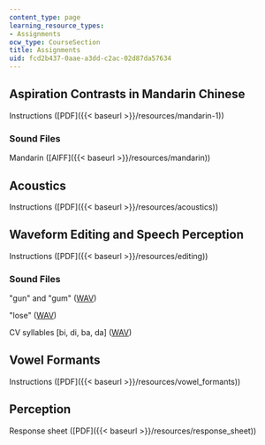 ```yaml
---
content_type: page
learning_resource_types:
- Assignments
ocw_type: CourseSection
title: Assignments
uid: fcd2b437-0aae-a3dd-c2ac-02d87da57634
---
```


Aspiration Contrasts in Mandarin Chinese
----------------------------------------

Instructions ([PDF]({{< baseurl >}}/resources/mandarin-1))

### Sound Files

Mandarin ([AIFF]({{< baseurl >}}/resources/mandarin))

Acoustics
---------

Instructions ([PDF]({{< baseurl >}}/resources/acoustics))

Waveform Editing and Speech Perception
--------------------------------------

Instructions ([PDF]({{< baseurl >}}/resources/editing))

### Sound Files

"gun" and "gum" ([WAV](/ans7870/24/24.910/s07/assignments/gun.wav))

"lose" ([WAV](/ans7870/24/24.910/s07/assignments/lose.wav))

CV syllables \[bi, di, ba, da\] ([WAV](/ans7870/24/24.910/s07/assignments/stops.wav))

Vowel Formants
--------------

Instructions ([PDF]({{< baseurl >}}/resources/vowel_formants))

Perception
----------

Response sheet ([PDF]({{< baseurl >}}/resources/response_sheet))